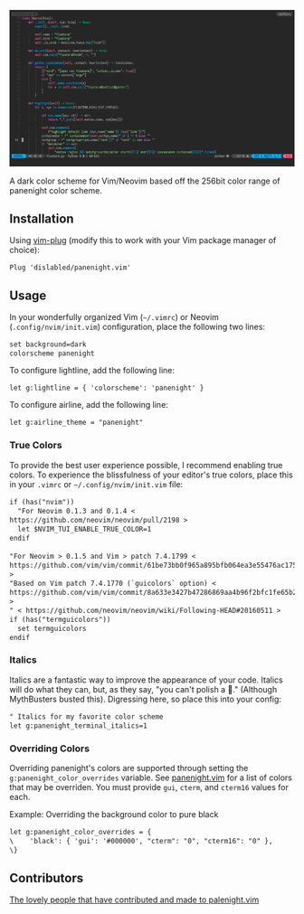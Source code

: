 ![panenight.vim][screenshot]

A dark color scheme for Vim/Neovim based off the 256bit color range of panenight color scheme.

## Installation
Using [vim-plug][vimplug] (modify this to work with your Vim package manager of choice):

```vim
Plug 'dislabled/panenight.vim'
```

## Usage

In your wonderfully organized Vim (`~/.vimrc`) or Neovim (`.config/nvim/init.vim`) configuration, place the following two lines:

```vim
set background=dark
colorscheme panenight
```

To configure lightline, add the following line:

```vim
let g:lightline = { 'colorscheme': 'panenight' }
```

To configure airline, add the following line:

```vim
let g:airline_theme = "panenight"
```

### True Colors

To provide the best user experience possible, I recommend enabling true colors. To experience the blissfulness of your editor's true colors, place this in your `.vimrc` or `~/.config/nvim/init.vim` file:

```vim
if (has("nvim"))
  "For Neovim 0.1.3 and 0.1.4 < https://github.com/neovim/neovim/pull/2198 >
  let $NVIM_TUI_ENABLE_TRUE_COLOR=1
endif

"For Neovim > 0.1.5 and Vim > patch 7.4.1799 < https://github.com/vim/vim/commit/61be73bb0f965a895bfb064ea3e55476ac175162 >
"Based on Vim patch 7.4.1770 (`guicolors` option) < https://github.com/vim/vim/commit/8a633e3427b47286869aa4b96f2bfc1fe65b25cd >
" < https://github.com/neovim/neovim/wiki/Following-HEAD#20160511 >
if (has("termguicolors"))
  set termguicolors
endif
```

### Italics

Italics are a fantastic way to improve the appearance of your code. Italics will do what they can, but, as they say, "you can't polish a 💩." (Although MythBusters busted this). Digressing here, so place this into your config:

```vim
" Italics for my favorite color scheme
let g:panenight_terminal_italics=1
```

### Overriding Colors

Overriding panenight's colors are supported through setting the
`g:panenight_color_overrides` variable.  See [panenight.vim](./autoload/panenight.vim)
for a list of colors that may be overriden.  You must provide `gui`, `cterm`,
and `cterm16` values for each.

Example: Overriding the background color to pure black
```vim
let g:panenight_color_overrides = {
\    'black': { 'gui': '#000000', "cterm": "0", "cterm16": "0" },
\}
```

## Contributors

[The lovely people that have contributed and made to palenight.vim](https://github.com/drewtempelmeyer/panenight.vim/graphs/contributors)

[screenshot]: images/screenshot.png
[palenight]: https://github.com/idrewtempelmeyer/palenight.vim
[materialLink]: https://github.com/equinusocio/material-theme
[onedark]: https://github.com/joshdick/onedark.vim
[vimplug]: https://github.com/junegunn/vim-plug
[firaCode]: https://github.com/tonsky/FiraCode
